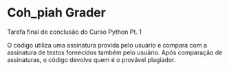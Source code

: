 # Coh_piah Grader
Tarefa final de conclusão do Curso Python Pt. 1

O código utiliza uma assinatura provida pelo usuário e compara com a assinatura de textos fornecidos também pelo usuário.
Após comparação de assinaturas, o código devolve quem é o provável plagiador.
